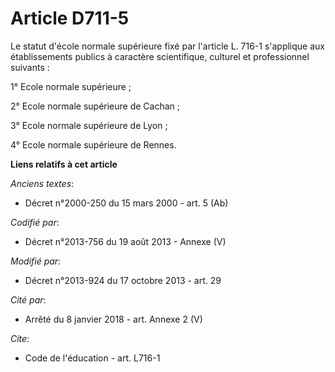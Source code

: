 # Article D711-5

Le statut d'école normale supérieure fixé par l'article L. 716-1 s'applique aux établissements publics à caractère
scientifique, culturel et professionnel suivants : 

1° Ecole normale supérieure ; 

2° Ecole normale supérieure de Cachan ; 

3° Ecole normale supérieure de Lyon ;

4° Ecole normale supérieure de Rennes.

**Liens relatifs à cet article**

_Anciens textes_:

  - Décret n°2000-250 du 15 mars 2000 - art. 5 (Ab)

_Codifié par_:

  - Décret n°2013-756 du 19 août 2013 -  Annexe (V)

_Modifié par_:

  - Décret n°2013-924 du 17 octobre 2013 - art. 29

_Cité par_:

  - Arrêté du 8 janvier 2018 - art. Annexe 2 (V)

_Cite_:

  - Code de l'éducation - art. L716-1
